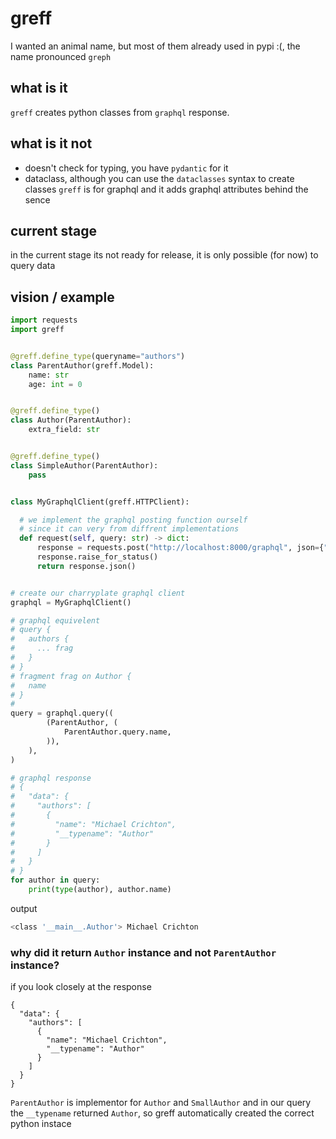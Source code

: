 # greff
I wanted an animal name, but most of them already used in pypi :(, the name pronounced `greph`

## what is it
`greff` creates python classes from `graphql` response.

## what is it not
 * doesn't check for typing, you have `pydantic` for it
 * dataclass, although you can use the `dataclasses` syntax to create classes `greff` is for graphql and it adds graphql attributes behind the sence

## current stage
in the current stage its not ready for release, it is only possible
(for now) to query data

## vision / example
```py
import requests
import greff


@greff.define_type(queryname="authors")
class ParentAuthor(greff.Model):
    name: str
    age: int = 0


@greff.define_type()
class Author(ParentAuthor):
    extra_field: str


@greff.define_type()
class SimpleAuthor(ParentAuthor):
    pass


class MyGraphqlClient(greff.HTTPClient):

  # we implement the graphql posting function ourself
  # since it can very from diffrent implementations
  def request(self, query: str) -> dict:
      response = requests.post("http://localhost:8000/graphql", json={"query": query}, verify=False)
      response.raise_for_status()
      return response.json()


# create our charryplate graphql client
graphql = MyGraphqlClient()

# graphql equivelent
# query {
#   authors {
#     ... frag
#   }
# }
# fragment frag on Author {
#   name
# }
#
query = graphql.query((
        (ParentAuthor, (
            ParentAuthor.query.name,
        )),
    ),
)

# graphql response
# {
#   "data": {
#     "authors": [
#       {
#         "name": "Michael Crichton",
#         "__typename": "Author"
#       }
#     ]
#   }
# }
for author in query:
    print(type(author), author.name)
```

output
```sh
<class '__main__.Author'> Michael Crichton
```

### why did it return `Author` instance and not `ParentAuthor` instance?

if you look closely at the response
```gql
{
  "data": {
    "authors": [
      {
        "name": "Michael Crichton",
        "__typename": "Author"
      }
    ]
  }
}
```

`ParentAuthor` is implementor for `Author` and `SmallAuthor` and in our query the `__typename`
returned `Author`, so greff automatically created the correct python instace
